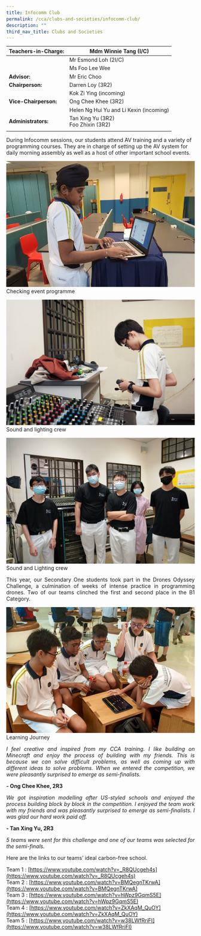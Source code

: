 ```yaml
---
title: Infocomm Club
permalink: /cca/clubs-and-societies/infocomm-club/
description: ""
third_nav_title: Clubs and Societies
---
```

|  **Teachers-in-Charge:** | Mdm Winnie Tang (I/C) | 
| -------- | -------- |
| |Mr Esmond Loh (2I/C)|
|  |  Ms Foo Lee Wee |
|**Advisor:** | Mr Eric Choo |
|**Chairperson:** |Darren Loy (3R2) |
| |Kok Zi Ying (incoming) |
|**Vice-Chairperson:** |Ong Chee Khee (3R2)    |
| |Helen Ng Hui Yu and Li Kexin (incoming) |
|**Administrators:** | Tan Xing Yu (3R2) <br>Foo Zhixin (3R2)|
|  |  |




During Infocomm sessions, our students attend AV training and a variety of programming courses. They are in charge of setting up the AV system for daily morning assembly as well as a host of other important school events. 


![Checking event programme](/images/Cca/cca-infocomm-01.jpg)
Checking event programme

![Sound and lighting crew](/images/Cca/cca-infocomm-02.jpg)
Sound and lighting crew

![Sound and lighting crew](/images/Cca/cca-infocomm-03.jpg)
Sound and Lighting crew


<p style="text-align:justify">This year, our Secondary One students took part in the Drones Odyssey Challenge, a culmination of weeks of intense practice in programming drones. Two of our teams clinched the first and second place in the B1 Category. </p>



![Learning Journey](/images/Cca/cca-infocomm-04.jpg)
Learning Journey




<p style="text-align:justify; font-style:italic">I feel creative and inspired from my CCA training. I like building on Minecraft and enjoy the process of building with my friends. This is because we can solve difficult problems, as well as coming up with different ideas to solve problems. When we entered the competition, we were pleasantly surprised to emerge as semi-finalists.</p>

**- Ong Chee Khee,  2R3**

 
<p style="text-align:justify; font-style:italic">We got inspiration modelling after US-styled schools and enjoyed the process building block by block in the competition. I enjoyed the team work with my friends and was pleasantly surprised to emerge as semi-finalists. I was glad our hard work paid off.</p>

**- Tan Xing Yu, 2R3**
 

<p style="text-align:justify; font-style:italic">5 teams were sent for this challenge and one of our teams was selected for the semi-finals.</p>
Here are the links to our teams’ ideal carbon-free school.

Team 1 : [https://www.youtube.com/watch?v=_R8QUcgeh4s](https://www.youtube.com/watch?v=_R8QUcgeh4s) <br>
Team 2 : [https://www.youtube.com/watch?v=BMQegnTKrwA](https://www.youtube.com/watch?v=BMQegnTKrwA) <br>
Team 3 : [https://www.youtube.com/watch?v=hWpz9GqmS5E](https://www.youtube.com/watch?v=hWpz9GqmS5E) <br>
Team 4 : [https://www.youtube.com/watch?v=ZkXAqM_QuOY](https://www.youtube.com/watch?v=ZkXAqM_QuOY) <br>
Team 5 : [https://www.youtube.com/watch?v=w38LWfRriFI](https://www.youtube.com/watch?v=w38LWfRriFI)
